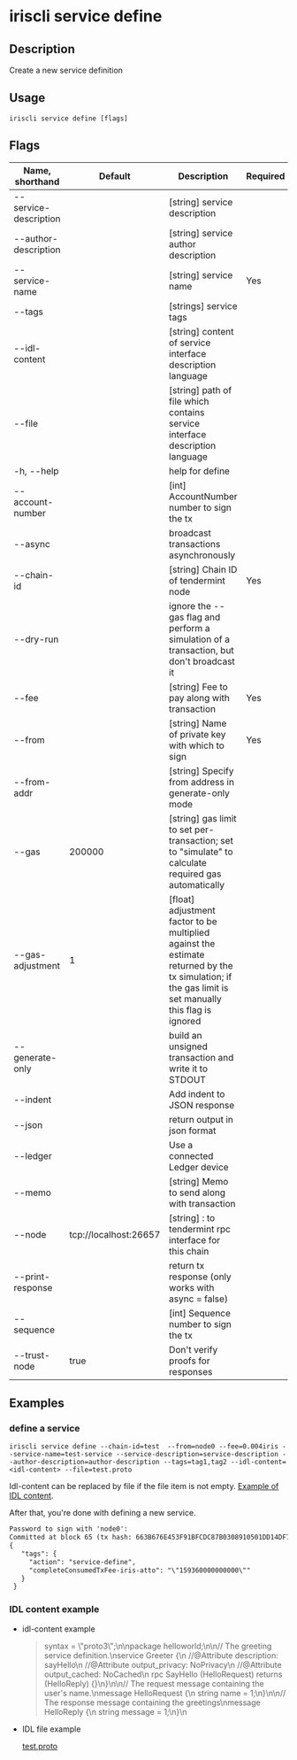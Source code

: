 # iriscli service define 

## Description

Create a new service definition

## Usage

```
iriscli service define [flags]
```

## Flags

| Name, shorthand       | Default                 | Description                                                                                                                                           | Required |
| --------------------- | ----------------------- | ----------------------------------------------------------------------------------------------------------------------------------------------------- | -------- |
| --service-description |                         | [string] service description                                                                                                                          |          |
| --author-description  |                         | [string] service author description                                                                                                                   |          |
| --service-name        |                         | [string] service name                                                                                                                                 |   Yes    |
| --tags                |                         | [strings] service tags                                                                                                                                |          |
| --idl-content         |                         | [string] content of service interface description language                                                                                            |          |
| --file                |                         | [string] path of file which contains service interface description language                                                                           |          |
| -h, --help            |                         | help for define                                                                                                                                       |          |
| --account-number      |                         | [int] AccountNumber number to sign the tx                                                                                                             |          |
| --async               |                         | broadcast transactions asynchronously                                                                                                                 |          |
| --chain-id            |                         | [string] Chain ID of tendermint node                                                                                                                  |   Yes    |
| --dry-run             |                         | ignore the --gas flag and perform a simulation of a transaction, but don't broadcast it                                                               |          |
| --fee                 |                         | [string] Fee to pay along with transaction                                                                                                            |   Yes    |
| --from                |                         | [string] Name of private key with which to sign                                                                                                       |   Yes    |
| --from-addr           |                         | [string] Specify from address in generate-only mode                                                                                                   |          |
| --gas                 |  200000                 | [string] gas limit to set per-transaction; set to "simulate" to calculate required gas automatically                                                  |          |
| --gas-adjustment      |  1                      | [float] adjustment factor to be multiplied against the estimate returned by the tx simulation; if the gas limit is set manually this flag is ignored  |          |
| --generate-only       |                         | build an unsigned transaction and write it to STDOUT                                                                                                  |          |
| --indent              |                         | Add indent to JSON response                                                                                                                           |          |
| --json                |                         | return output in json format                                                                                                                          |          |
| --ledger              |                         | Use a connected Ledger device                                                                                                                         |          |
| --memo                |                         | [string] Memo to send along with transaction                                                                                                          |          |
| --node                |  tcp://localhost:26657  | [string] <host>:<port> to tendermint rpc interface for this chain                                                                                     |          |
| --print-response      |                         | return tx response (only works with async = false)                                                                                                    |          |
| --sequence            |                         | [int] Sequence number to sign the tx                                                                                                                  |          |
| --trust-node          |  true                   | Don't verify proofs for responses                                                                                                                     |          |

## Examples

### define a service
```shell
iriscli service define --chain-id=test  --from=node0 --fee=0.004iris --service-name=test-service --service-description=service-description --author-description=author-description --tags=tag1,tag2 --idl-content=<idl-content> --file=test.proto
```
Idl-content can be replaced by file if the file item is not empty.  [Example of IDL content](#idl-content-example).

After that, you're done with defining a new service.

```txt
Password to sign with 'node0':
Committed at block 65 (tx hash: 663B676E453F91BFCDC87B0308910501DD14DF79C88390FC15E06C4CC9612422, response: {Code:0 Data:[] Log:Msg 0:  Info: GasWanted:200000 GasUsed:7968 Tags:[{Key:[97 99 116 105 111 110] Value:[115 101 114 118 105 99 101 45 100 101 102 105 110 101] XXX_NoUnkeyedLiteral:{} XXX_unrecognized:[] XXX_sizecache:0} {Key:[99 111 109 112 108 101 116 101 67 111 110 115 117 109 101 100 84 120 70 101 101 45 105 114 105 115 45 97 116 116 111] Value:[34 49 53 57 51 54 48 48 48 48 48 48 48 48 48 48 34] XXX_NoUnkeyedLiteral:{} XXX_unrecognized:[] XXX_sizecache:0}] Codespace: XXX_NoUnkeyedLiteral:{} XXX_unrecognized:[] XXX_sizecache:0})
{
   "tags": {
     "action": "service-define",
     "completeConsumedTxFee-iris-atto": "\"159360000000000\""
   }
 }
```

### IDL content example
* idl-content example

    > syntax = \\"proto3\\";\n\npackage helloworld;\n\n// The greeting service definition.\nservice Greeter {\n    //@Attribute description: sayHello\n    //@Attribute output_privacy: NoPrivacy\n    //@Attribute output_cached: NoCached\n    rpc SayHello (HelloRequest) returns (HelloReply) {}\n}\n\n// The request message containing the user's name.\nmessage HelloRequest {\n    string name = 1;\n}\n\n// The response message containing the greetings\nmessage HelloReply {\n    string message = 1;\n}\n

* IDL file example

    [test.proto](../../features/test.proto)

